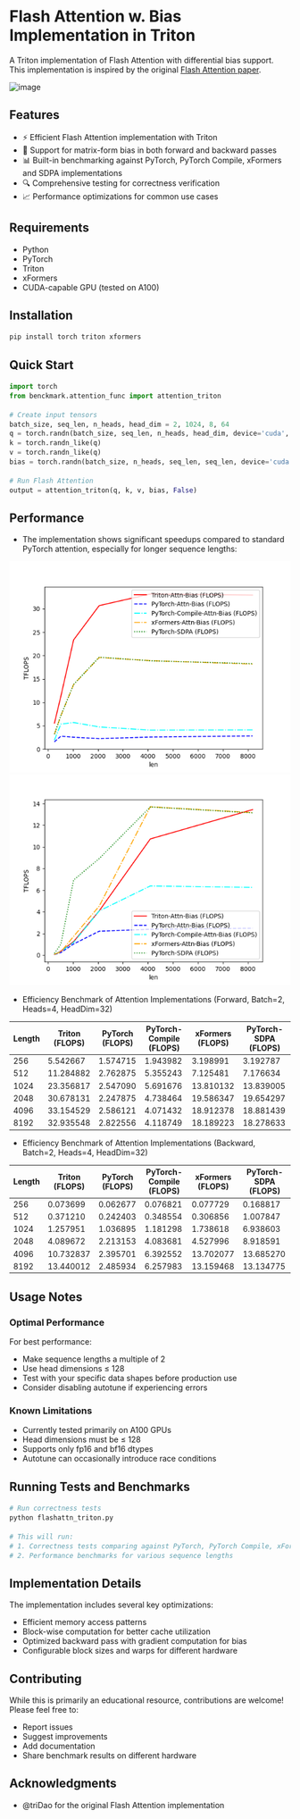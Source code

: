 # Flash Attention w. Bias Implementation in Triton

A Triton implementation of Flash Attention with differential bias support. This implementation is inspired by the
original [Flash Attention paper](https://arxiv.org/abs/2205.14135).

<img width="930" alt="image" src="https://github.com/user-attachments/assets/1867cc22-1c8c-4517-9a82-3450355dfdeb" />

## Features

- ⚡ Efficient Flash Attention implementation with Triton
- 🎯 Support for matrix-form bias in both forward and backward passes
- 📊 Built-in benchmarking against PyTorch, PyTorch Compile, xFormers and SDPA implementations
- 🔍 Comprehensive testing for correctness verification
- 📈 Performance optimizations for common use cases

## Requirements

- Python
- PyTorch
- Triton
- xFormers
- CUDA-capable GPU (tested on A100)

## Installation

```bash
pip install torch triton xformers
```

## Quick Start

```python
import torch
from benckmark.attention_func import attention_triton

# Create input tensors
batch_size, seq_len, n_heads, head_dim = 2, 1024, 8, 64
q = torch.randn(batch_size, seq_len, n_heads, head_dim, device='cuda', dtype=torch.float16)
k = torch.randn_like(q)
v = torch.randn_like(q)
bias = torch.randn(batch_size, n_heads, seq_len, seq_len, device='cuda', dtype=torch.float16)

# Run Flash Attention
output = attention_triton(q, k, v, bias, False)
```

## Performance

- The implementation shows significant speedups compared to standard PyTorch attention, especially for longer sequence
  lengths:

![Forward Pass Performance](benckmark/attention-comparison-batch2-head4-d32-fwd.png)
![Backward Pass Performance](benckmark/attention-comparison-batch2-head4-d32-bwd.png)

- Efficiency Benchmark of Attention Implementations (Forward, Batch=2, Heads=4, HeadDim=32)

| Length | Triton (FLOPS) | PyTorch (FLOPS) | PyTorch-Compile (FLOPS) | xFormers (FLOPS) | PyTorch-SDPA (FLOPS) |
|--------|----------------|-----------------|-------------------------|------------------|----------------------|
| 256    | 5.542667       | 1.574715        | 1.943982                | 3.198991         | 3.192787             |
| 512    | 11.284882      | 2.762875        | 5.355243                | 7.125481         | 7.176634             |
| 1024   | 23.356817      | 2.547090        | 5.691676                | 13.810132        | 13.839005            |
| 2048   | 30.678131      | 2.247875        | 4.738464                | 19.586347        | 19.654297            |
| 4096   | 33.154529      | 2.586121        | 4.071432                | 18.912378        | 18.881439            |
| 8192   | 32.935548      | 2.822556        | 4.118749                | 18.189223        | 18.278633            |

- Efficiency Benchmark of Attention Implementations (Backward, Batch=2, Heads=4, HeadDim=32)

| Length | Triton (FLOPS) | PyTorch (FLOPS) | PyTorch-Compile (FLOPS) | xFormers (FLOPS) | PyTorch-SDPA (FLOPS) |
|--------|----------------|-----------------|-------------------------|------------------|----------------------|
| 256    | 0.073699       | 0.062677        | 0.076821                | 0.077729         | 0.168817             |
| 512    | 0.371210       | 0.242403        | 0.348554                | 0.306856         | 1.007847             |
| 1024   | 1.257951       | 1.036895        | 1.181298                | 1.738618         | 6.938603             |
| 2048   | 4.089672       | 2.213153        | 4.083681                | 4.527996         | 8.918591             |
| 4096   | 10.732837      | 2.395701        | 6.392552                | 13.702077        | 13.685270            |
| 8192   | 13.440012      | 2.485934        | 6.257983                | 13.159468        | 13.134775            |

## Usage Notes

### Optimal Performance

For best performance:

- Make sequence lengths a multiple of 2
- Use head dimensions ≤ 128
- Test with your specific data shapes before production use
- Consider disabling autotune if experiencing errors

### Known Limitations

- Currently tested primarily on A100 GPUs
- Head dimensions must be ≤ 128
- Supports only fp16 and bf16 dtypes
- Autotune can occasionally introduce race conditions

## Running Tests and Benchmarks

```bash
# Run correctness tests
python flashattn_triton.py

# This will run:
# 1. Correctness tests comparing against PyTorch, PyTorch Compile, xFormers and SDPA
# 2. Performance benchmarks for various sequence lengths
```

## Implementation Details

The implementation includes several key optimizations:

- Efficient memory access patterns
- Block-wise computation for better cache utilization
- Optimized backward pass with gradient computation for bias
- Configurable block sizes and warps for different hardware

## Contributing

While this is primarily an educational resource, contributions are welcome! Please feel free to:

- Report issues
- Suggest improvements
- Add documentation
- Share benchmark results on different hardware

## Acknowledgments

- @triDao for the original Flash Attention implementation
